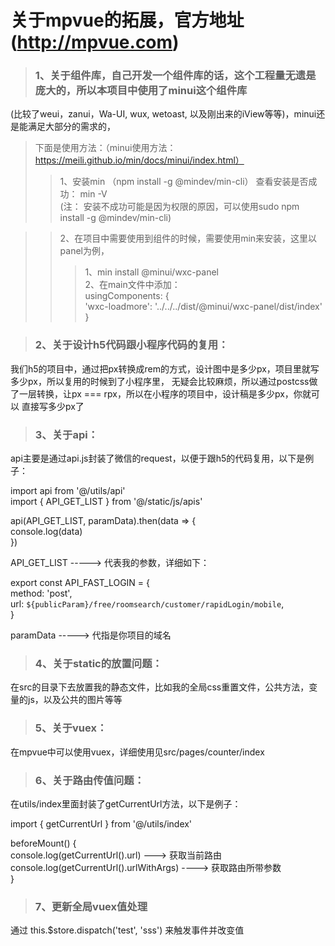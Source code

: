 # 关于mpvue的拓展，官方地址(http://mpvue.com)

> ### 1、关于组件库，自己开发一个组件库的话，这个工程量无遗是庞大的，所以本项目中使用了minui这个组件库  

  (比较了weui，zanui，Wa-UI, wux, wetoast, 以及刚出来的iView等等)，minui还是能满足大部分的需求的， 
  
  >下面是使用方法：（minui使用方法：https://meili.github.io/min/docs/minui/index.html）  
  >> 1、安装min （npm install -g @mindev/min-cli）  查看安装是否成功： min -V  
      (注： 安装不成功可能是因为权限的原因，可以使用sudo npm install -g @mindev/min-cli)   
      
  >> 2、在项目中需要使用到组件的时候，需要使用min来安装，这里以panel为例，  
  >>>   1、min install @minui/wxc-panel  
  >>>   2、在main文件中添加：  
  >>>    usingComponents: {    
                          'wxc-loadmore': '../../../dist/@minui/wxc-panel/dist/index'    
                        }    

> ### 2、关于设计h5代码跟小程序代码的复用：  

   我们h5的项目中，通过把px转换成rem的方式，设计图中是多少px，项目里就写多少px，所以复用的时候到了小程序里，
   无疑会比较麻烦，所以通过postcss做了一层转换，让px === rpx，所以在小程序的项目中，设计稿是多少px，你就可以
   直接写多少px了

> ### 3、关于api：  

  api主要是通过api.js封装了微信的request，以便于跟h5的代码复用，以下是例子：  
  
  import api from '@/utils/api'  
  import { API_GET_LIST } from '@/static/js/apis'  
  
  api(API_GET_LIST, paramData).then(data => {  
            console.log(data)  
          })  

  API_GET_LIST -----> 代表我的参数，详细如下：  

  export const API_FAST_LOGIN = {  
    method: 'post',  
    url: `${publicParam}/free/roomsearch/customer/rapidLogin/mobile`,  
  }  

  paramData -----> 代指是你项目的域名
  
> ### 4、关于static的放置问题：
  在src的目录下去放置我的静态文件，比如我的全局css重置文件，公共方法，变量的js，以及公共的图片等等

> ### 5、关于vuex：
  在mpvue中可以使用vuex，详细使用见src/pages/counter/index

> ### 6、关于路由传值问题：  
  在utils/index里面封装了getCurrentUrl方法，以下是例子：  

  import { getCurrentUrl } from '@/utils/index'  

  beforeMount() {  
        console.log(getCurrentUrl().url) ---> 获取当前路由  
        console.log(getCurrentUrl().urlWithArgs)  ----> 获取路由所带参数  
      }  

> ### 7、更新全局vuex值处理  

通过  this.$store.dispatch('test', 'sss') 来触发事件并改变值

